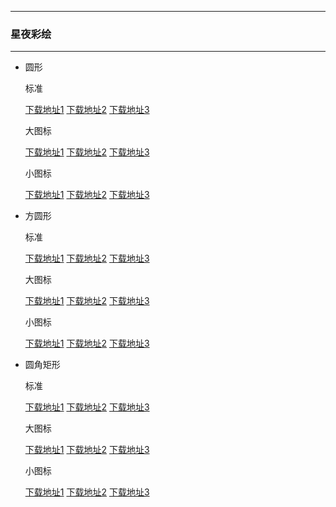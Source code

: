   ---

  ### 星夜彩绘

  ---

  - 圆形 

    标准

    [下载地址1](https://github.com.cnpmjs.org/pzcn/emui-icons/releases/download/{ver}/StarrySky_Round.hwt)    [下载地址2](https://emui.iconsx.tech/StarrySky_Round.hwt)    [下载地址3](https://emui.netlify.app/StarrySky_Round.hwt)
    
    大图标

    [下载地址1](https://github.com.cnpmjs.org/pzcn/emui-icons/releases/download/{ver}/StarrySky_Round_Big.hwt)    [下载地址2](https://emui.iconsx.tech/StarrySky_Round_Big.hwt)    [下载地址3](https://emui.netlify.app/StarrySky_Round_Big.hwt)

    小图标

    [下载地址1](https://github.com.cnpmjs.org/pzcn/emui-icons/releases/download/{ver}/StarrySky_Round_Small.hwt)    [下载地址2](https://emui.iconsx.tech/StarrySky_Round_Small.hwt)    [下载地址3](https://emui.netlify.app/StarrySky_Round_Small.hwt)

  - 方圆形 

    标准
    
    [下载地址1](https://github.com.cnpmjs.org/pzcn/emui-icons/releases/download/{ver}/StarrySky_SquareCircle.hwt)    [下载地址2](https://emui.iconsx.tech/StarrySky_SquareCircle.hwt)    [下载地址3](https://emui.netlify.app/StarrySky_SquareCircle.hwt)

    大图标

    [下载地址1](https://github.com.cnpmjs.org/pzcn/emui-icons/releases/download/{ver}/StarrySky_SquareCircle_Big.hwt)    [下载地址2](https://emui.iconsx.tech/StarrySky_SquareCircle_Big.hwt)    [下载地址3](https://emui.netlify.app/StarrySky_SquareCircle_Big.hwt)

    小图标

    [下载地址1](https://github.com.cnpmjs.org/pzcn/emui-icons/releases/download/{ver}/StarrySky_SquareCircle_Small.hwt)    [下载地址2](https://emui.iconsx.tech/StarrySky_SquareCircle_Small.hwt)    [下载地址3](https://emui.netlify.app/StarrySky_SquareCircle_Small.hwt)

  - 圆角矩形 

    标准
    
    [下载地址1](https://github.com.cnpmjs.org/pzcn/emui-icons/releases/download/{ver}/StarrySky_Rectangle.hwt)    [下载地址2](https://emui.iconsx.tech/StarrySky_Rectangle.hwt)    [下载地址3](https://emui.netlify.app/StarrySky_Rectangle.hwt)

    大图标

    [下载地址1](https://github.com.cnpmjs.org/pzcn/emui-icons/releases/download/{ver}/StarrySky_Rectangle_Big.hwt)    [下载地址2](https://emui.iconsx.tech/StarrySky_Rectangle_Big.hwt)    [下载地址3](https://emui.netlify.app/StarrySky_Rectangle_Big.hwt)

    小图标

    [下载地址1](https://github.com.cnpmjs.org/pzcn/emui-icons/releases/download/{ver}/StarrySky_Rectangle_Small.hwt)    [下载地址2](https://emui.iconsx.tech/StarrySky_Rectangle_Small.hwt)    [下载地址3](https://emui.netlify.app/StarrySky_Rectangle_Small.hwt)